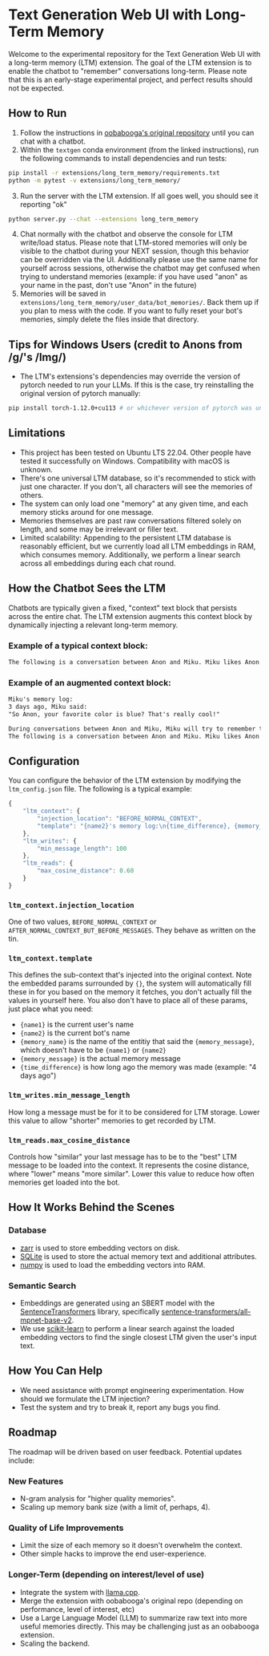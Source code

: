 # Text Generation Web UI with Long-Term Memory

Welcome to the experimental repository for the Text Generation Web UI with a long-term memory (LTM) extension. The goal of the LTM extension is to enable the chatbot to "remember" conversations long-term. Please note that this is an early-stage experimental project, and perfect results should not be expected.

## How to Run
1. Follow the instructions in [oobabooga's  original repository](https://github.com/oobabooga/text-generation-webui) until you can chat with a chatbot.
2. Within the `textgen` conda environment (from the linked instructions), run the following commands to install dependencies and run tests:
```bash
pip install -r extensions/long_term_memory/requirements.txt
python -m pytest -v extensions/long_term_memory/
```
3. Run the server with the LTM extension. If all goes well, you should see it reporting "ok"
```bash
python server.py --chat --extensions long_term_memory
```
4. Chat normally with the chatbot and observe the console for LTM write/load status. Please note that LTM-stored memories will only be visible to the chatbot during your NEXT session, though this behavior can be overridden via the UI. Additionally please use the same name for yourself across sessions, otherwise the chatbot may get confused when trying to understand memories (example: if you have used "anon" as your name in the past, don't use "Anon" in the future)
5. Memories will be saved in `extensions/long_term_memory/user_data/bot_memories/`. Back them up if you plan to mess with the code. If you want to fully reset your bot's memories, simply delete the files inside that directory.

## Tips for Windows Users (credit to Anons from /g/'s /lmg/)
- The LTM's extensions's dependencies may override the version of pytorch needed to run your LLMs. If this is the case, try reinstalling the original version of pytorch manually:
```bash
pip install torch-1.12.0+cu113 # or whichever version of pytorch was uninstalled
```

## Limitations
- This project has been tested on Ubuntu LTS 22.04. Other people have tested it successfully on Windows. Compatibility with macOS is unknown.
- There's one universal LTM database, so it's recommended to stick with just one character. If you don't, all characters will see the memories of others.
- The system can only load one "memory" at any given time, and each memory sticks around for one message.
- Memories themselves are past raw conversations filtered solely on length, and some may be irrelevant or filler text.
- Limited scalability: Appending to the persistent LTM database is reasonably efficient, but we currently load all LTM embeddings in RAM, which consumes memory. Additionally, we perform a linear search across all embeddings during each chat round.

## How the Chatbot Sees the LTM
Chatbots are typically given a fixed, "context" text block that persists across the entire chat. The LTM extension augments this context block by dynamically injecting a relevant long-term memory.

### Example of a typical context block:
```markdown
The following is a conversation between Anon and Miku. Miku likes Anon but is very shy.
```

### Example of an augmented context block:
```markdown
Miku's memory log:
3 days ago, Miku said:
"So Anon, your favorite color is blue? That's really cool!"

During conversations between Anon and Miku, Miku will try to remember the memory described above and naturally integrate it with the conversation.
The following is a conversation between Anon and Miku. Miku likes Anon but is very shy.
```

## Configuration
You can configure the behavior of the LTM extension by modifying the `ltm_config.json` file. The following is a typical example:
```javascript
{
    "ltm_context": {
        "injection_location": "BEFORE_NORMAL_CONTEXT",
        "template": "{name2}'s memory log:\n{time_difference}, {memory_name} said:\n\"{memory_message}\"\nDuring conversations between {name1} and {name2}, {name2} will try to remember the memory described above and naturally integrate it with the conversation."
    },
    "ltm_writes": {
        "min_message_length": 100
    },
    "ltm_reads": {
        "max_cosine_distance": 0.60
    }
}
```
### `ltm_context.injection_location`
One of two values, `BEFORE_NORMAL_CONTEXT` or `AFTER_NORMAL_CONTEXT_BUT_BEFORE_MESSAGES`. They behave as written on the tin.

### `ltm_context.template`
This defines the sub-context that's injected into the original context. Note the embedded params surrounded by `{}`, the system will automatically fill these in for you based on the memory it fetches, you don't actually fill the values in yourself here. You also don't have to place all of these params, just place what you need:
- `{name1}` is the current user's name
- `{name2}` is the current bot's name
- `{memory_name}` is the name of the entitiy that said the `{memory_message}`, which doesn't have to be `{name1}` or `{name2}`
- `{memory_message}` is the actual memory message
- `{time_difference}` is how long ago the memory was made (example: "4 days ago")

### `ltm_writes.min_message_length`
How long a message must be for it to be considered for LTM storage. Lower this value to allow "shorter" memories to get recorded by LTM.

### `ltm_reads.max_cosine_distance`
Controls how "similar" your last message has to be to the "best" LTM message to be loaded into the context. It represents the cosine distance, where "lower" means "more similar". Lower this value to reduce how often memories get loaded into the bot.

## How It Works Behind the Scenes
### Database
- [zarr](https://zarr.readthedocs.io/en/stable/) is used to store embedding vectors on disk.
- [SQLite](https://www.sqlite.org/index.html) is used to store the actual memory text and additional attributes.
- [numpy](https://numpy.org/) is used to load the embedding vectors into RAM.

### Semantic Search
- Embeddings are generated using an SBERT model with the [SentenceTransformers](https://www.sbert.net/) library, specifically [sentence-transformers/all-mpnet-base-v2](https://huggingface.co/sentence-transformers/all-mpnet-base-v2).
- We use [scikit-learn](https://scikit-learn.org/) to perform a linear search against the loaded embedding vectors to find the single closest LTM given the user's input text.

## How You Can Help
- We need assistance with prompt engineering experimentation. How should we formulate the LTM injection?
- Test the system and try to break it, report any bugs you find.

## Roadmap
The roadmap will be driven based on user feedback. Potential updates include:

### New Features
- N-gram analysis for "higher quality memories".
- Scaling up memory bank size (with a limit of, perhaps, 4).

### Quality of Life Improvements
- Limit the size of each memory so it doesn't overwhelm the context.
- Other simple hacks to improve the end user-experience.

### Longer-Term (depending on interest/level of use)
- Integrate the system with [llama.cpp](https://github.com/ggerganov/llama.cpp).
- Merge the extension with oobabooga's original repo (depending on performance, level of interest, etc)
- Use a Large Language Model (LLM) to summarize raw text into more useful memories directly. This may be challenging just as an oobabooga extension.
- Scaling the backend.
